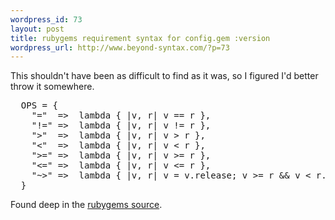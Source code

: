 ```yaml
--- 
wordpress_id: 73
layout: post
title: rubygems requirement syntax for config.gem :version
wordpress_url: http://www.beyond-syntax.com/?p=73
---
```

This shouldn't have been as difficult to find as it was, so I figured I'd better throw it somewhere.

<pre lang="ruby">
  OPS = {
    "="  =>  lambda { |v, r| v == r },
    "!=" =>  lambda { |v, r| v != r },
    ">"  =>  lambda { |v, r| v > r },
    "<"  =>  lambda { |v, r| v < r },
    ">=" =>  lambda { |v, r| v >= r },
    "<=" =>  lambda { |v, r| v <= r },
    "~>" =>  lambda { |v, r| v = v.release; v >= r && v < r.bump }
  }
</pre>

Found deep in the <a href="http://rubygems.rubyforge.org/svn/trunk/lib/rubygems/requirement.rb">rubygems source</a>.
